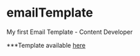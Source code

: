 # emailTemplate
My first Email Template - Content Developer

***Template available [here](https://razvanjega.github.io/emailTemplate/)
